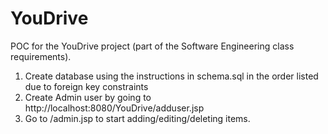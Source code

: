 YouDrive
========
POC for the YouDrive project (part of the Software Engineering class requirements).

1. Create database using the instructions in schema.sql in the order listed due to foreign key constraints
2. Create Admin user by going to http://localhost:8080/YouDrive/adduser.jsp
3. Go to /admin.jsp to start adding/editing/deleting items.
